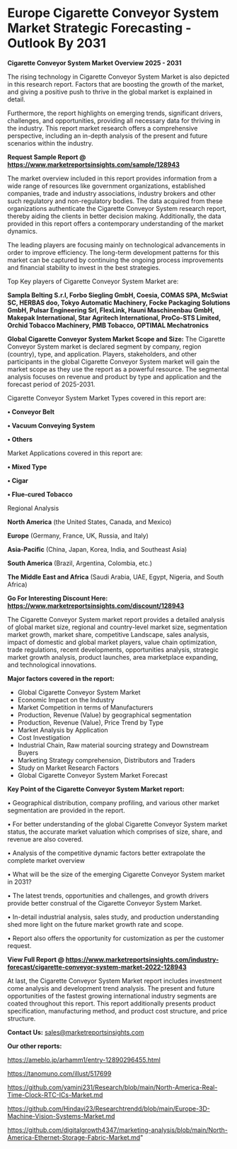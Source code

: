 # Europe Cigarette Conveyor System Market Strategic Forecasting - Outlook By 2031

<Strong> Cigarette Conveyor System Market Overview 2025 - 2031</strong>

The rising technology in Cigarette Conveyor System Market is also depicted in this research report. Factors that are boosting the growth of the market, and giving a positive push to thrive in the global market is explained in detail.

Furthermore, the report highlights on emerging trends, significant drivers, challenges, and opportunities, providing all necessary data for thriving in the industry. This report market research offers a comprehensive perspective, including an in-depth analysis of the present and future scenarios within the industry.

<strong>Request Sample Report @ <a href=https://www.marketreportsinsights.com/sample/128943>https://www.marketreportsinsights.com/sample/128943</a></strong>

The market overview included in this report provides information from a wide range of resources like government organizations, established companies, trade and industry associations, industry brokers and other such regulatory and non-regulatory bodies. The data acquired from these organizations authenticate the Cigarette Conveyor System research report, thereby aiding the clients in better decision making. Additionally, the data provided in this report offers a contemporary understanding of the market dynamics.

The leading players are focusing mainly on technological advancements in order to improve efficiency. The long-term development patterns for this market can be captured by continuing the ongoing process improvements and financial stability to invest in the best strategies.

Top Key players of Cigarette Conveyor System Market are:

<strong>Sampla Belting S.r.l, Forbo Siegling GmbH, Coesia, COMAS SPA, McSwiat SC, HERBAS doo, Tokyo Automatic Machinery, Focke Packaging Solutions GmbH, Pulsar Engineering Srl, FlexLink, Hauni Maschinenbau GmbH, Makepak International, Star Agritech International, ProCo-STS Limited, Orchid Tobacco Machinery, PMB Tobacco, OPTIMAL Mechatronics</strong>

<strong><b>Global Cigarette Conveyor System Market Scope and Size:</b></strong>
The Cigarette Conveyor System market is declared segment by company, region (country), type, and application. Players, stakeholders, and other participants in the global Cigarette Conveyor System market will gain the market scope as they use the report as a powerful resource. The segmental analysis focuses on revenue and product by type and application and the forecast period of 2025-2031.

Cigarette Conveyor System Market Types covered in this report are:

<strong>• Conveyor Belt

• Vacuum Conveying System

• Others</strong>

Market Applications covered in this report are:

<strong>• Mixed Type

• Cigar

• Flue-cured Tobacco</strong> 

Regional Analysis

<strong>North America</strong> (the United States, Canada, and Mexico)

<strong>Europe</strong> (Germany, France, UK, Russia, and Italy)

<strong>Asia-Pacific</strong> (China, Japan, Korea, India, and Southeast Asia)

<strong>South America</strong> (Brazil, Argentina, Colombia, etc.)

<strong>The Middle East and Africa</strong> (Saudi Arabia, UAE, Egypt, Nigeria, and South Africa)

<strong>Go For Interesting Discount Here: <a href=https://www.marketreportsinsights.com/discount/128943>https://www.marketreportsinsights.com/discount/128943</a></strong>

The Cigarette Conveyor System market report provides a detailed analysis of global market size, regional and country-level market size, segmentation market growth, market share, competitive Landscape, sales analysis, impact of domestic and global market players, value chain optimization, trade regulations, recent developments, opportunities analysis, strategic market growth analysis, product launches, area marketplace expanding, and technological innovations.

<strong><b>Major factors covered in the report:</b></strong>
<ul>
  <li>Global Cigarette Conveyor System Market </li>
  <li>Economic Impact on the Industry</li>
  <li>Market Competition in terms of Manufacturers</li>
  <li>Production, Revenue (Value) by geographical segmentation</li>
  <li>Production, Revenue (Value), Price Trend by Type</li>
  <li>Market Analysis by Application</li>
  <li>Cost Investigation</li>
  <li>Industrial Chain, Raw material sourcing strategy and Downstream Buyers</li>
  <li>Marketing Strategy comprehension, Distributors and Traders</li>
  <li>Study on Market Research Factors</li>
  <li>Global Cigarette Conveyor System Market Forecast</li>
</ul>

<strong><b>Key Point of the Cigarette Conveyor System Market report:</b></strong>

• Geographical distribution, company profiling, and various other market segmentation are provided in the report.

• For better understanding of the global Cigarette Conveyor System market status, the accurate market valuation which comprises of size, share, and revenue are also covered.

• Analysis of the competitive dynamic factors better extrapolate the complete market overview

• What will be the size of the emerging Cigarette Conveyor System market in 2031?

• The latest trends, opportunities and challenges, and growth drivers provide better construal of the Cigarette Conveyor System Market.

• In-detail industrial analysis, sales study, and production understanding shed more light on the future market growth rate and scope.

• Report also offers the opportunity for customization as per the customer request.

<strong><b>View Full Report @ <a href=https://www.marketreportsinsights.com/industry-forecast/cigarette-conveyor-system-market-2022-128943>https://www.marketreportsinsights.com/industry-forecast/cigarette-conveyor-system-market-2022-128943</a></b></strong>


At last, the Cigarette Conveyor System Market report includes investment come analysis and development trend analysis. The present and future opportunities of the fastest growing international industry segments are coated throughout this report. This report additionally presents product specification, manufacturing method, and product cost structure, and price structure.

<strong>Contact Us:</strong>
sales@marketreportsinsights.com

<strong>Our other reports:</strong>

<a href=https://ameblo.jp/arhamm1/entry-12890296455.html>https://ameblo.jp/arhamm1/entry-12890296455.html</a>

<a href=https://tanomuno.com/illust/517699>https://tanomuno.com/illust/517699</a>

<a href=https://github.com/yamini231/Research/blob/main/North-America-Real-Time-Clock-RTC-ICs-Market.md>https://github.com/yamini231/Research/blob/main/North-America-Real-Time-Clock-RTC-ICs-Market.md</a>

<a href=https://github.com/Hindavi23/Researchtrendd/blob/main/Europe-3D-Machine-Vision-Systems-Market.md>https://github.com/Hindavi23/Researchtrendd/blob/main/Europe-3D-Machine-Vision-Systems-Market.md</a>

<a href=https://github.com/digitalgrowth4347/marketing-analysis/blob/main/North-America-Ethernet-Storage-Fabric-Market.md>https://github.com/digitalgrowth4347/marketing-analysis/blob/main/North-America-Ethernet-Storage-Fabric-Market.md</a>"
